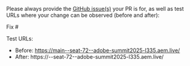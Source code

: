 Please always provide the [GitHub issue(s)](../issues) your PR is for, as well as test URLs where your change can be observed (before and after):

Fix #<gh-issue-id>

Test URLs:
- Before: https://main--seat-72--adobe-summit2025-l335.aem.live/
- After: https://<branch>--seat-72--adobe-summit2025-l335.aem.live/
